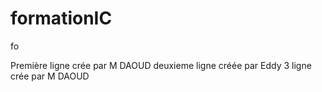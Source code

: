 # formationIC
fo


Première ligne crée par M DAOUD
deuxieme ligne créée par Eddy
3 ligne crée par M DAOUD